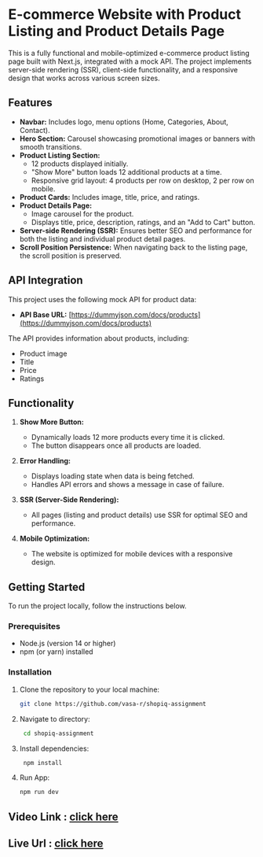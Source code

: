 # E-commerce Website with Product Listing and Product Details Page

This is a fully functional and mobile-optimized e-commerce product listing page built with Next.js, integrated with a mock API. The project implements server-side rendering (SSR), client-side functionality, and a responsive design that works across various screen sizes.

## Features

- **Navbar:** Includes logo, menu options (Home, Categories, About, Contact).
- **Hero Section:** Carousel showcasing promotional images or banners with smooth transitions.
- **Product Listing Section:**
  - 12 products displayed initially.
  - "Show More" button loads 12 additional products at a time.
  - Responsive grid layout: 4 products per row on desktop, 2 per row on mobile.
- **Product Cards:** Includes image, title, price, and ratings.
- **Product Details Page:**
  - Image carousel for the product.
  - Displays title, price, description, ratings, and an "Add to Cart" button.
- **Server-side Rendering (SSR):** Ensures better SEO and performance for both the listing and individual product detail pages.
- **Scroll Position Persistence:** When navigating back to the listing page, the scroll position is preserved.

## API Integration

This project uses the following mock API for product data:

- **API Base URL:** [https://dummyjson.com/docs/products](https://dummyjson.com/docs/products)

The API provides information about products, including:

- Product image
- Title
- Price
- Ratings

## Functionality

1. **Show More Button:**

   - Dynamically loads 12 more products every time it is clicked.
   - The button disappears once all products are loaded.

2. **Error Handling:**

   - Displays loading state when data is being fetched.
   - Handles API errors and shows a message in case of failure.

3. **SSR (Server-Side Rendering):**

   - All pages (listing and product details) use SSR for optimal SEO and performance.

4. **Mobile Optimization:**
   - The website is optimized for mobile devices with a responsive design.

## Getting Started

To run the project locally, follow the instructions below.

### Prerequisites

- Node.js (version 14 or higher)
- npm (or yarn) installed

### Installation

1. Clone the repository to your local machine:

   ```bash
   git clone https://github.com/vasa-r/shopiq-assignment
   ```

2. Navigate to directory:

   ```bash
    cd shopiq-assignment
   ```

3. Install dependencies:

   ```bash
    npm install
   ```

4. Run App:

   ```bash
   npm run dev
   ```

## Video Link : [click here](https://link-to-your-video-file)

## Live Url : [click here](https://link-to-your-video-file)
